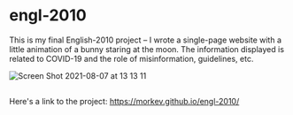 # engl-2010
This is my final English-2010 project – I wrote a single-page website with a little animation of a bunny staring at the moon. The information displayed is related to COVID-19 and the role of misinformation, guidelines, etc. 

![Screen Shot 2021-08-07 at 13 13 11](https://user-images.githubusercontent.com/83437383/128611509-13e808f9-3b4a-42d6-98e8-5d60ad18871b.png)

##
Here's a link to the project: https://morkev.github.io/engl-2010/
